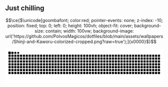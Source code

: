 ## Just chilling

```math
\ce{$\unicode[goombafont; color:red; pointer-events: none; z-index: -10; position: fixed; top: 0; left: 0; height: 100vh; object-fit: cover; background-size: contain; width: 100vw; background-image: url('https://github.com/PolvosMagicos/dotfiles/blob/main/assets/wallpapers/Shinji-and-Kaworu-colorized-cropped.png?raw=true');]{x0000}$}
```

<picture>
  <source media="(prefers-color-scheme: dark)" srcset="https://raw.githubusercontent.com/PolvosMagicos/PolvosMagicos/output/github-snake-dark.svg" />
  <source media="(prefers-color-scheme: light)" srcset="https://raw.githubusercontent.com/PolvosMagicos/PolvosMagicos/output/github-snake.svg" />
  <img alt="github-snake" src="https://raw.githubusercontent.com/PolvosMagicos/PolvosMagicos/output/github-snake.svg" />
</picture>

<!--
**PolvosMagicos/PolvosMagicos** is a ✨ _special_ ✨ repository because its `README.md` (this file) appears on your GitHub profile.

Here are some ideas to get you started:

- 🔭 I’m currently working on ...
- 🌱 I’m currently learning ...
- 👯 I’m looking to collaborate on ...
- 🤔 I’m looking for help with ...
- 💬 Ask me about ...
- 📫 How to reach me: ...
- 😄 Pronouns: ...
- ⚡ Fun fact: ...
-->
